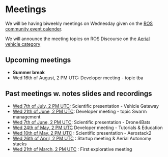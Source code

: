 # Meetings
We will be having biweekly meetings on Wednesday given on the [ROS community event calender](https://calendar.google.com/calendar/u/0/embed?src=c_3fc5c4d6ece9d80d49f136c1dcd54d7f44e1acefdbe87228c92ff268e85e2ea0@group.calendar.google.com&ctz=UTC). 

We will announce the meeting topics on ROS Discourse on the [Aerial vehicle category](https://discourse.ros.org/c/aerial-vehicles/14)

## Upcoming meetings

* **Summer break**
* Wed 16th of August, 2 PM UTC: Developer meeting - topic tba
  
## Past meetings w. notes slides and recordings
* [Wed 7th of July, 2 PM UTC](https://discourse.ros.org/t/summer-2023-meetings-aerial-robotics/32131/3): Scientific presentation - Vehicle Gateway
* [Wed 21th of June, 2 PM UTC](https://discourse.ros.org/t/june-2023-meetings-aerial-robotics/31718/7): Developer meeting - topic Swarm management
* [Wed 7th of June, 2 PM UTC](https://discourse.ros.org/t/june-2023-meetings-aerial-robotics/31718/2): Scientific presentation - Drone4Bats
* [Wed 24th of May, 2 PM UTC](https://discourse.ros.org/t/may-2023-meetings-aerial-robotics/31231/5) Developer meeting - Tutorials & Education
* [Wed 10th of May, 2 PM UTC](https://discourse.ros.org/t/may-2023-meetings-aerial-robotics/31231/3) : Scientific presentation - Aerostack2
* [Wed 26th of April, 2 PM UTC](https://discourse.ros.org/t/start-up-meeting-aerial-robotics-wg/30869/4) : Startup meeting & Aerial Autonomy stacks
* [Wed 21th of March, 2 PM UTC](https://discourse.ros.org/t/first-explorative-meeting-aerial-robotics/29955/16) : First explorative meeting
